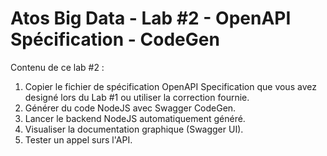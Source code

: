 # Atos Big Data - Lab #2 - OpenAPI Spécification - CodeGen

Contenu de ce lab #2 :
1. Copier le fichier de spécification OpenAPI Specification que vous avez designé lors du Lab #1 ou utiliser la correction fournie.
2. Générer du code NodeJS avec Swagger CodeGen.
3. Lancer le backend NodeJS automatiquement généré.
4. Visualiser la documentation graphique (Swagger UI).
5. Tester un appel surs l'API.